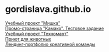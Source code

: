 # gordislava.github.io

<a href="gordislava.github.io/201369-mishka/">Учебный проект "Мишка"</a><br>
<a href="gordislava.github.io/Kamako/">Промо-страница "Камако". Тестовое задание<a><br>
<a href="gordislava.github.io/201369-technomart/">Учебный проект "Техномарт"</a><br>
<a href="gordislava.github.io/AnimalShelter/">Приют для животных<a><br>
<a href="gordislava.github.io/Switch/">Лендинг-портфолио креативной команды<a>
